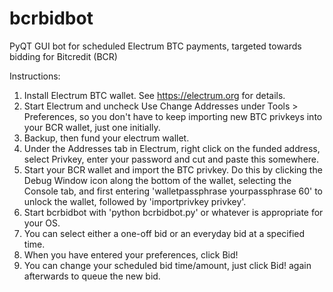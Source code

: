 # bcrbidbot

PyQT GUI bot for scheduled Electrum BTC payments, targeted towards bidding for Bitcredit (BCR)


Instructions:

1. Install Electrum BTC wallet. See https://electrum.org for details. 
2. Start Electrum and uncheck Use Change Addresses under Tools > Preferences, so you don't have to keep importing new BTC privkeys into your BCR wallet, just one initially.
3. Backup, then fund your electrum wallet.
4. Under the Addresses tab in Electrum, right click on the funded address, select Privkey, enter your password and cut and paste this somewhere.
5. Start your BCR wallet and import the BTC privkey. Do this by clicking the Debug Window icon along the bottom of the wallet, selecting the Console tab, and first entering 'walletpassphrase yourpassphrase 60' to unlock the wallet, 
followed by 'importprivkey privkey'. 
6. Start bcrbidbot with 'python bcrbidbot.py' or whatever is appropriate for your OS.
7. You can select either a one-off bid or an everyday bid at a specified time.
8. When you have entered your preferences, click Bid!
9. You can change your scheduled bid time/amount, just click Bid! again afterwards to queue the new bid.

